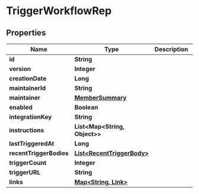 

# TriggerWorkflowRep


## Properties

| Name | Type | Description | Notes |
|------------ | ------------- | ------------- | -------------|
|**id** | **String** |  |  [optional] |
|**version** | **Integer** |  |  [optional] |
|**creationDate** | **Long** |  |  [optional] |
|**maintainerId** | **String** |  |  [optional] |
|**maintainer** | [**MemberSummary**](MemberSummary.md) |  |  [optional] |
|**enabled** | **Boolean** |  |  [optional] |
|**integrationKey** | **String** |  |  [optional] |
|**instructions** | **List&lt;Map&lt;String, Object&gt;&gt;** |  |  [optional] |
|**lastTriggeredAt** | **Long** |  |  [optional] |
|**recentTriggerBodies** | [**List&lt;RecentTriggerBody&gt;**](RecentTriggerBody.md) |  |  [optional] |
|**triggerCount** | **Integer** |  |  [optional] |
|**triggerURL** | **String** |  |  [optional] |
|**links** | [**Map&lt;String, Link&gt;**](Link.md) |  |  [optional] |



